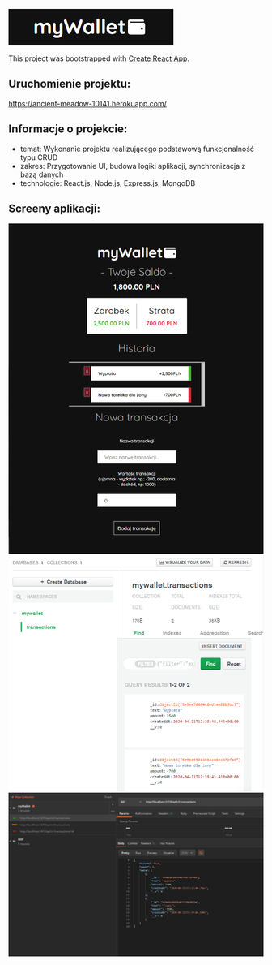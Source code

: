 ![Logo of myWallet](https://github.com/Fyrrj/myWallet/blob/master/client/src/imgs/logo.PNG?raw=true)

This project was bootstrapped with [Create React App](https://github.com/facebook/create-react-app).

## Uruchomienie projektu:

https://ancient-meadow-10141.herokuapp.com/

## Informacje o projekcie:

- temat: Wykonanie projektu realizującego podstawową funkcjonalność typu CRUD
- zakres: Przygotowanie UI, budowa logiki aplikacji, synchronizacja z bazą danych
- technologie: React.js, Node.js, Express.js, MongoDB

## Screeny aplikacji:

![Main screen of app](https://github.com/Fyrrj/myWallet/blob/master/client/src/imgs/mainapp.PNG?raw=true)
![Database look](https://github.com/Fyrrj/myWallet/blob/master/client/src/imgs/database.PNG?raw=true)
![Postman look](https://github.com/Fyrrj/myWallet/blob/master/client/src/imgs/postman.PNG?raw=true)
